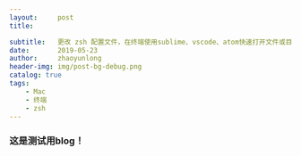 ```yaml
---
layout:     post
title:      

subtitle:   更改 zsh 配置文件，在终端使用sublime、vscode、atom快速打开文件或目录
date:       2019-05-23
author:     zhaoyunlong
header-img: img/post-bg-debug.png
catalog: true
tags:
    - Mac
    - 终端
    - zsh
---
```



### 这是测试用blog！